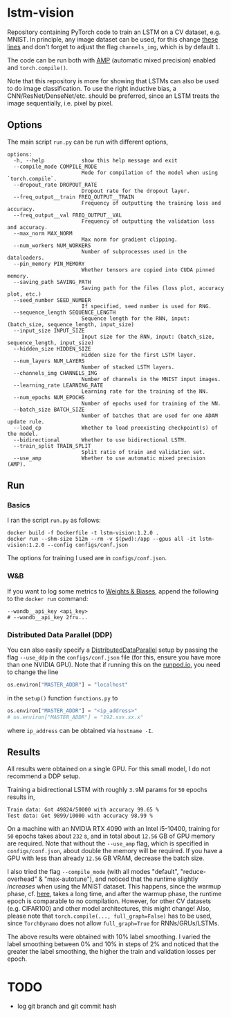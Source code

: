 # lstm-vision
Repository containing PyTorch code to train an LSTM on a CV dataset, e.g. MNIST. In principle, any image dataset can be used, for this change [these lines](https://github.com/ImahnShekhzadeh/lstm-vision/blob/main/mnist-lstm/functions.py#L73-L95) and don't forget to adjust the flag `channels_img`, which is by default `1`.

The code can be run both with [AMP](https://pytorch.org/docs/stable/amp.html) (automatic mixed precision) enabled and `torch.compile()`.

Note that this repository is more for showing that LSTMs can also be used to do image classification. To use the right inductive bias, a CNN/ResNet/DenseNet/etc. should be preferred, since an LSTM treats the image sequentially, i.e. pixel by pixel.

## Options

The main script `run.py` can be run with different options,

```
options:
  -h, --help            show this help message and exit
  --compile_mode COMPILE_MODE
                        Mode for compilation of the model when using `torch.compile`.
  --dropout_rate DROPOUT_RATE
                        Dropout rate for the dropout layer.
  --freq_output__train FREQ_OUTPUT__TRAIN
                        Frequency of outputting the training loss and accuracy.
  --freq_output__val FREQ_OUTPUT__VAL
                        Frequency of outputting the validation loss and accuracy.
  --max_norm MAX_NORM
                        Max norm for gradient clipping.
  --num_workers NUM_WORKERS
                        Number of subprocesses used in the dataloaders.
  --pin_memory PIN_MEMORY
                        Whether tensors are copied into CUDA pinned memory.
  --saving_path SAVING_PATH
                        Saving path for the files (loss plot, accuracy plot, etc.)
  --seed_number SEED_NUMBER
                        If specified, seed number is used for RNG.
  --sequence_length SEQUENCE_LENGTH
                        Sequence length for the RNN, input: (batch_size, sequence_length, input_size)
  --input_size INPUT_SIZE
                        Input size for the RNN, input: (batch_size, sequence_length, input_size)
  --hidden_size HIDDEN_SIZE
                        Hidden size for the first LSTM layer.
  --num_layers NUM_LAYERS
                        Number of stacked LSTM layers.
  --channels_img CHANNELS_IMG
                        Number of channels in the MNIST input images.
  --learning_rate LEARNING_RATE
                        Learning rate for the training of the NN.
  --num_epochs NUM_EPOCHS
                        Number of epochs used for training of the NN.
  --batch_size BATCH_SIZE
                        Number of batches that are used for one ADAM update rule.
  --load_cp             Whether to load preexisting checkpoint(s) of the model.
  --bidirectional       Whether to use bidirectional LSTM.
  --train_split TRAIN_SPLIT
                        Split ratio of train and validation set.
  --use_amp             Whether to use automatic mixed precision (AMP).
```

## Run

### Basics
I ran the script `run.py` as follows:
```
docker build -f Dockerfile -t lstm-vision:1.2.0 .
docker run --shm-size 512m --rm -v $(pwd):/app --gpus all -it lstm-vision:1.2.0 --config configs/conf.json
```

The options for training I used are in `configs/conf.json`.

### W&B
If you want to log some metrics to [Weights & Biases](https://wandb.ai/), append the following to the `docker run` command:
```
--wandb__api_key <api_key>
# --wandb__api_key 2fru...
```

### Distributed Data Parallel (DDP)
You can also easily specify a [DistributedDataParallel](https://pytorch.org/docs/stable/generated/torch.nn.parallel.DistributedDataParallel.html) setup by passing the flag `--use_ddp` in the `configs/conf.json` file (for this, ensure you have more than one NVIDIA GPU). Note that if running this on the [runpod.io](https://www.runpod.io/), you need to change the line
```python
os.environ["MASTER_ADDR"] = "localhost"
```
in the `setup()` function `functions.py` to
```python
os.environ["MASTER_ADDR"] = "<ip_address>"
# os.environ["MASTER_ADDR"] = "192.xxx.xx.x"
```
where `ip_address` can be obtained via `hostname -I`.

## Results

All results were obtained on a single GPU. For this small model, I do not recommend a DDP setup.

Training a bidirectional LSTM with roughly `3.9`M params for `50` epochs results in,
```
Train data: Got 49824/50000 with accuracy 99.65 %
Test data: Got 9899/10000 with accuracy 98.99 %
```
On a machine with an NVIDIA RTX 4090 with an Intel i5-10400, training for `50` epochs takes about `232` s, and in total about `12.56` GB of GPU memory are required. Note that without the `--use_amp` flag, which is specified in `configs/conf.json`, about double the memory will be required. If you have a GPU with less than already `12.56` GB VRAM, decrease the batch size.

I also tried the flag `--compile_mode` (with all modes "default", "reduce-overhead" & "max-autotune"), and noticed that the runtime slightly _increases_ when using the MNIST dataset. This happens, since the warmup phase, cf. [here](https://pytorch.org/tutorials/intermediate/torch_compile_tutorial.html), takes a long time, and after the warmup phase, the runtime epoch is comparable to no compilation. However, for other CV datasets (e.g. CIFAR100) and other model architectures, this might change! Also, please note that `torch.compile(..., full_graph=False)` has to be used, since `TorchDynamo` does not allow `full_graph=True` for RNNs/GRUs/LSTMs.

The above results were obtained with $10 \%$ label smoothing. I varied the label smoothing between $0 \%$ and $10 \%$ in steps of $2 \%$ and noticed that the greater the label smoothing, the higher the train and validation losses per epoch.

# TODO
- log git branch and git commit hash
